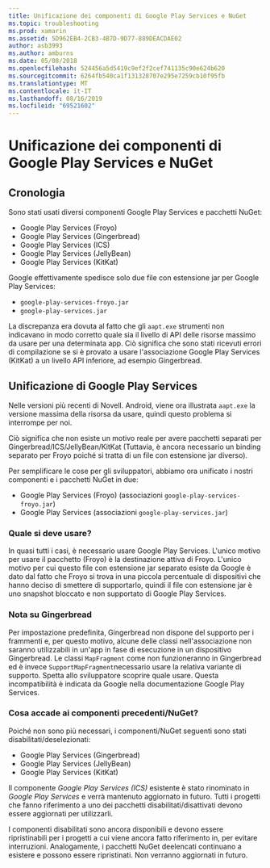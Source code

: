 ```yaml
---
title: Unificazione dei componenti di Google Play Services e NuGet
ms.topic: troubleshooting
ms.prod: xamarin
ms.assetid: 5D962EB4-2CB3-4B7D-9D77-889DEACDAE02
author: asb3993
ms.author: amburns
ms.date: 05/08/2018
ms.openlocfilehash: 524456a5d5419c9ef2f2cef741135c90e624b620
ms.sourcegitcommit: 6264fb540ca1f131328707e295e7259cb10f95fb
ms.translationtype: MT
ms.contentlocale: it-IT
ms.lasthandoff: 08/16/2019
ms.locfileid: "69521602"
---
```

# <a name="unifying-google-play-services-components-and-nuget"></a>Unificazione dei componenti di Google Play Services e NuGet

## <a name="history"></a>Cronologia

Sono stati usati diversi componenti Google Play Services e pacchetti NuGet:

- Google Play Services (Froyo)
- Google Play Services (Gingerbread)
- Google Play Services (ICS)
- Google Play Services (JellyBean)
- Google Play Services (KitKat)

Google effettivamente spedisce solo due file con estensione jar per Google Play Services:

- `google-play-services-froyo.jar`
- `google-play-services.jar`

La discrepanza era dovuta al fatto che gli `aapt.exe` strumenti non indicavano in modo corretto quale sia il livello di API delle risorse massimo da usare per una determinata app. Ciò significa che sono stati ricevuti errori di compilazione se si è provato a usare l'associazione Google Play Services (KitKat) a un livello API inferiore, ad esempio Gingerbread.

## <a name="unifying-google-play-services"></a>Unificazione di Google Play Services

Nelle versioni più recenti di Novell. Android, viene ora illustrata `aapt.exe` la versione massima della risorsa da usare, quindi questo problema si interrompe per noi.

Ciò significa che non esiste un motivo reale per avere pacchetti separati per Gingerbread/ICS/JellyBean/KitKat (Tuttavia, è ancora necessario un binding separato per Froyo poiché si tratta di un file con estensione jar diverso).

Per semplificare le cose per gli sviluppatori, abbiamo ora unificato i nostri componenti e i pacchetti NuGet in due:

- Google Play Services (Froyo) (associazioni `google-play-services-froyo.jar`)
- Google Play Services (associazioni `google-play-services.jar`)

### <a name="which-one-should-be-used"></a>Quale si deve usare?

In quasi tutti i casi, è necessario usare Google Play Services. L'unico motivo per usare il pacchetto (Froyo) è la destinazione attiva di Froyo. L'unico motivo per cui questo file con estensione jar separato esiste da Google è dato dal fatto che Froyo si trova in una piccola percentuale di dispositivi che hanno deciso di smettere di supportarlo, quindi il file con estensione jar è uno snapshot bloccato e non supportato di Google Play Services.

### <a name="note-about-gingerbread"></a>Nota su Gingerbread

Per impostazione predefinita, Gingerbread non dispone del supporto per i frammenti e, per questo motivo, alcune delle classi nell'associazione non saranno utilizzabili in un'app in fase di esecuzione in un dispositivo Gingerbread. Le classi `MapFragment` come non funzioneranno in Gingerbread ed è invece `SupportMapFragment`necessario usare la relativa variante di supporto. Spetta allo sviluppatore scoprire quale usare. Questa incompatibilità è indicata da Google nella documentazione Google Play Services.

### <a name="what-happens-to-the-old-componentsnugets"></a>Cosa accade ai componenti precedenti/NuGet?

Poiché non sono più necessari, i componenti/NuGet seguenti sono stati disabilitati/deselezionati:

- Google Play Services (Gingerbread)
- Google Play Services (JellyBean)
- Google Play Services (KitKat)

Il componente _Google Play Services (ICS)_ esistente è stato rinominato in _Google Play Services_ e verrà mantenuto aggiornato in futuro. Tutti i progetti che fanno riferimento a uno dei pacchetti disabilitati/disattivati devono essere aggiornati per utilizzarli.

I componenti disabilitati sono ancora disponibili e devono essere ripristinabili per i progetti a cui viene ancora fatto riferimento in, per evitare interruzioni. Analogamente, i pacchetti NuGet deelencati continuano a esistere e possono essere ripristinati. Non verranno aggiornati in futuro.
